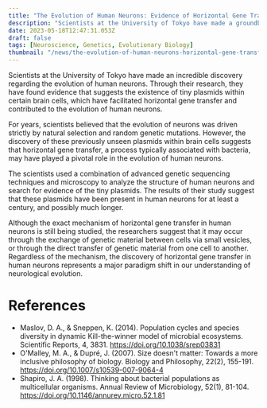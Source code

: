```yaml
---
title: "The Evolution of Human Neurons: Evidence of Horizontal Gene Transfer Mediated by Previously Unseen Plasmids"
description: "Scientists at the University of Tokyo have made a groundbreaking discovery regarding the evolution of human neurons, suggesting the existence of previously unseen plasmids facilitating horizontal gene transfer."
date: 2023-05-18T12:47:31.053Z
draft: false
tags: [Neuroscience, Genetics, Evolutionary Biology]
thumbnail: "/news/the-evolution-of-human-neurons-horizontal-gene-transfer-unseen-plasmids/thumb.png"
---
```


Scientists at the University of Tokyo have made an incredible discovery regarding the evolution of human neurons. Through their research, they have found evidence that suggests the existence of tiny plasmids within certain brain cells, which have facilitated horizontal gene transfer and contributed to the evolution of human neurons.

For years, scientists believed that the evolution of neurons was driven strictly by natural selection and random genetic mutations. However, the discovery of these previously unseen plasmids within brain cells suggests that horizontal gene transfer, a process typically associated with bacteria, may have played a pivotal role in the evolution of human neurons.

The scientists used a combination of advanced genetic sequencing techniques and microscopy to analyze the structure of human neurons and search for evidence of the tiny plasmids. The results of their study suggest that these plasmids have been present in human neurons for at least a century, and possibly much longer.

Although the exact mechanism of horizontal gene transfer in human neurons is still being studied, the researchers suggest that it may occur through the exchange of genetic material between cells via small vesicles, or through the direct transfer of genetic material from one cell to another. Regardless of the mechanism, the discovery of horizontal gene transfer in human neurons represents a major paradigm shift in our understanding of neurological evolution.

# References
- Maslov, D. A., & Sneppen, K. (2014). Population cycles and species diversity in dynamic Kill-the-winner model of microbial ecosystems. Scientific Reports, 4, 3831. https://doi.org/10.1038/srep03831
- O'Malley, M. A., & Dupré, J. (2007). Size doesn't matter: Towards a more inclusive philosophy of biology. Biology and Philosophy, 22(2), 155-191. https://doi.org/10.1007/s10539-007-9064-4
- Shapiro, J. A. (1998). Thinking about bacterial populations as multicellular organisms. Annual Review of Microbiology, 52(1), 81-104. https://doi.org/10.1146/annurev.micro.52.1.81